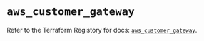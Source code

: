 # `aws_customer_gateway`

Refer to the Terraform Registory for docs: [`aws_customer_gateway`](https://registry.terraform.io/providers/hashicorp/aws/5.12.0/docs/resources/customer_gateway).
